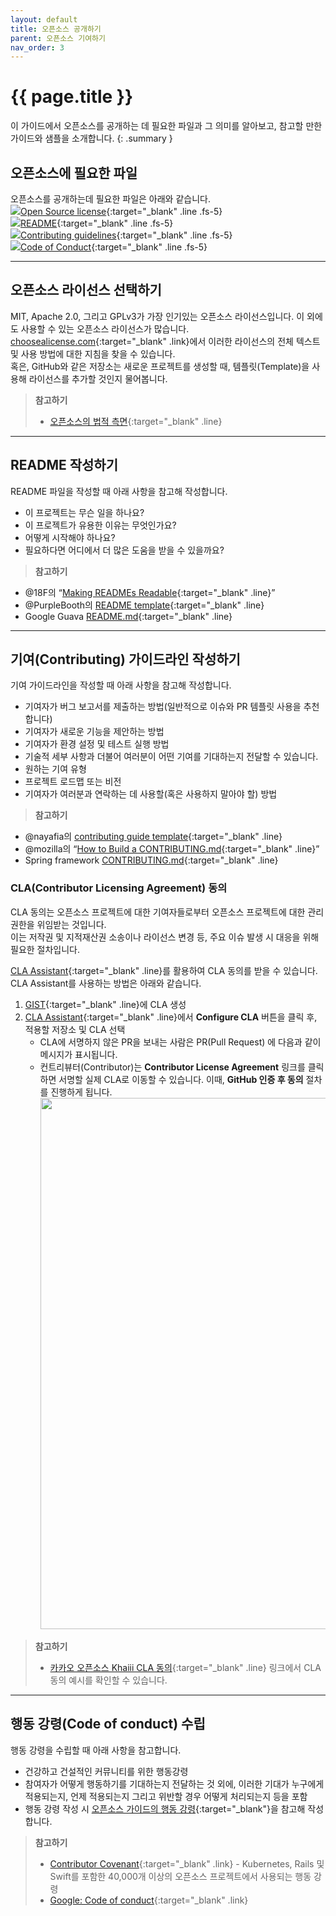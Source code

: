 ```yaml
---
layout: default
title: 오픈소스 공개하기
parent: 오픈소스 기여하기
nav_order: 3
---
```

# {{ page.title }}
이 가이드에서 오픈소스를 공개하는 데 필요한 파일과 그 의미를 알아보고, 참고할 만한 가이드와 샘플을 소개합니다.
{: .summary }

## 오픈소스에 필요한 파일
오픈소스를 공개하는데 필요한 파일은 아래와 같습니다.<br>
<img src="https://t1.kakaocdn.net/olive/assets/images/menu-license.svg" class="check_img">[Open Source license](https://help.github.com/articles/open-source-licensing/#where-does-the-license-live-on-my-repository){:target="_blank" .line .fs-5}<br>
<img src="https://t1.kakaocdn.net/olive/assets/images/menu-license.svg" class="check_img">[README](https://help.github.com/articles/create-a-repo/#commit-your-first-change){:target="_blank" .line .fs-5}<br>
<img src="https://t1.kakaocdn.net/olive/assets/images/menu-license.svg" class="check_img">[Contributing guidelines](https://help.github.com/articles/setting-guidelines-for-repository-contributors/){:target="_blank" .line .fs-5}<br>
<img src="https://t1.kakaocdn.net/olive/assets/images/menu-license.svg" class="check_img">[Code of Conduct](https://opensource.guide/code-of-conduct/){:target="_blank" .line .fs-5}<br>

----

## 오픈소스 라이선스 선택하기
MIT, Apache 2.0, 그리고 GPLv3가 가장 인기있는 오픈소스 라이선스입니다. 이 외에도 사용할 수 있는 오픈소스 라이선스가 많습니다.<br>
[choosealicense.com](https://choosealicense.com/){:target="_blank" .link}에서 이러한 라이선스의 전체 텍스트 및 사용 방법에 대한 지침을 찾을 수 있습니다.<br>
혹은, GitHub와 같은 저장소는 새로운 프로젝트를 생성할 때, 템플릿(Template)을 사용해 라이선스를 추가할 것인지 물어봅니다.<br>

> **참고하기**<br>
> * [오픈소스의 법적 측면](https://opensource.guide/ko/legal/){:target="_blank" .line}


----

## README 작성하기

README 파일을 작성할 때 아래 사항을 참고해 작성합니다.

* 이 프로젝트는 무슨 일을 하나요?
* 이 프로젝트가 유용한 이유는 무엇인가요?
* 어떻게 시작해야 하나요?
* 필요하다면 어디에서 더 많은 도움을 받을 수 있을까요?

> **참고하기**<br>
* @18F의 “[Making READMEs Readable](https://pages.18f.gov/open-source-guide/making-readmes-readable/){:target="_blank" .line}”  
* @PurpleBooth의 [README template](https://gist.github.com/PurpleBooth/109311bb0361f32d87a2){:target="_blank" .line}
* Google Guava [README.md](https://github.com/google/guava/blob/master/README.md){:target="_blank" .line}

----

## 기여(Contributing) 가이드라인 작성하기


기여 가이드라인을 작성할 때 아래 사항을 참고해 작성합니다.
 
* 기여자가 버그 보고서를 제출하는 방법(일반적으로 이슈와 PR 템플릿 사용을 추천합니다)
* 기여자가 새로운 기능을 제안하는 방법
* 기여자가 환경 설정 및 테스트 실행 방법
* 기술적 세부 사항과 더불어 여러분이 어떤 기여를 기대하는지 전달할 수 있습니다.
* 원하는 기여 유형
* 프로젝트 로드맵 또는 비전
* 기여자가 여러분과 연락하는 데 사용할(혹은 사용하지 말아야 할) 방법

> **참고하기**<br>
* @nayafia의 [contributing guide template](https://github.com/nayafia/contributing-template/blob/HEAD/CONTRIBUTING-template.md){:target="_blank" .line} 
* @mozilla의 “[How to Build a CONTRIBUTING.md](http://mozillascience.github.io/working-open-workshop/contributing/){:target="_blank" .line}”  
* Spring framework [CONTRIBUTING.md](https://github.com/spring-projects/spring-framework/blob/main/CONTRIBUTING.md){:target="_blank" .line}  


### CLA(Contributor Licensing Agreement) 동의
CLA 동의는 오픈소스 프로젝트에 대한 기여자들로부터 오픈소스 프로젝트에 대한 관리 권한을 위임받는 것입니다. <br>
이는 저작권 및 지적재산권 소송이나 라이선스 변경 등, 주요 이슈 발생 시 대응을 위해 필요한 절차입니다.<br>


[CLA Assistant](https://cla-assistant.io/){:target="_blank" .line}를 활용하여 CLA 동의를 받을 수 있습니다. CLA Assistant를 사용하는 방법은 아래와 같습니다.


1. [GIST](https://gist.github.com/){:target="_blank" .line}에 CLA 생성
2. [CLA Assistant](https://cla-assistant.io/){:target="_blank" .line}에서 **Configure CLA** 버튼을 클릭 후, 적용할 저장소 및 CLA 선택 
   - CLA에 서명하지 않은 PR을 보내는 사람은 PR(Pull Request) 에 다음과 같이 메시지가 표시됩니다.
   - 컨트리뷰터(Contributor)는 **Contributor License Agreement** 링크를 클릭하면 서명할 실제 CLA로 이동할 수 있습니다. 이때, **GitHub 인증 후 동의** 절차를 진행하게 됩니다.<br>
     <img src="{{ site.baseurl }}/assets/images/cla-unsigned.png" class="my-6" width="850">


> **참고하기**<br>
> * [카카오 오픈소스 Khaiii CLA 동의](https://cla-assistant.io/kakao/khaiii){:target="_blank" .line} 링크에서 CLA 동의 예시를 확인할 수 있습니다.

----

## 행동 강령(Code of conduct) 수립

행동 강령을 수립할 때 아래 사항을 참고합니다.

* 건강하고 건설적인 커뮤니티를 위한 행동강령
* 참여자가 어떻게 행동하기를 기대하는지 전달하는 것 외에, 이러한 기대가 누구에게 적용되는지, 언제 적용되는지 그리고 위반할 경우 어떻게 처리되는지 등을 포함
* 행동 강령 작성 시 [오픈소스 가이드의 행동 강령](https://opensource.guide/ko/code-of-conduct/){:target="_blank"}을 참고해 작성합니다.  



> **참고하기**
> 
>* [Contributor Covenant](https://www.contributor-covenant.org/){:target="_blank" .link} - Kubernetes, Rails 및 Swift를 포함한 40,000개 이상의 오픈소스 프로젝트에서 사용되는 행동 강령
> * [Google: Code of conduct](https://github.com/google/.github/blob/master/CODE_OF_CONDUCT.md){:target="_blank" .link}

